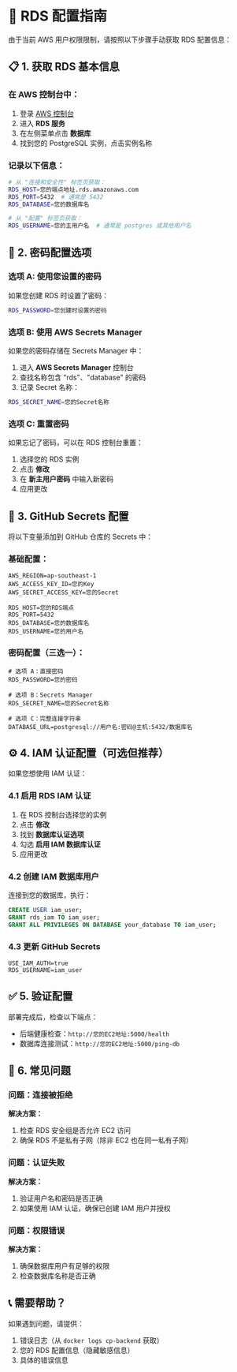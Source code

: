 # 🔐 RDS 配置指南

由于当前 AWS 用户权限限制，请按照以下步骤手动获取 RDS 配置信息：

## 📋 1. 获取 RDS 基本信息

### 在 AWS 控制台中：
1. 登录 [AWS 控制台](https://console.aws.amazon.com)
2. 进入 **RDS 服务**
3. 在左侧菜单点击 **数据库**
4. 找到您的 PostgreSQL 实例，点击实例名称

### 记录以下信息：
```bash
# 从 "连接和安全性" 标签页获取：
RDS_HOST=您的端点地址.rds.amazonaws.com
RDS_PORT=5432  # 通常是 5432
RDS_DATABASE=您的数据库名

# 从 "配置" 标签页获取：
RDS_USERNAME=您的主用户名  # 通常是 postgres 或其他用户名
```

## 🔑 2. 密码配置选项

### 选项 A: 使用您设置的密码
如果您创建 RDS 时设置了密码：
```bash
RDS_PASSWORD=您创建时设置的密码
```

### 选项 B: 使用 AWS Secrets Manager
如果您的密码存储在 Secrets Manager 中：

1. 进入 **AWS Secrets Manager** 控制台
2. 查找名称包含 "rds"、"database" 的密码
3. 记录 Secret 名称：
```bash
RDS_SECRET_NAME=您的Secret名称
```

### 选项 C: 重置密码
如果忘记了密码，可以在 RDS 控制台重置：

1. 选择您的 RDS 实例
2. 点击 **修改**
3. 在 **新主用户密码** 中输入新密码
4. 应用更改

## 🔧 3. GitHub Secrets 配置

将以下变量添加到 GitHub 仓库的 Secrets 中：

### 基础配置：
```
AWS_REGION=ap-southeast-1
AWS_ACCESS_KEY_ID=您的Key
AWS_SECRET_ACCESS_KEY=您的Secret

RDS_HOST=您的RDS端点
RDS_PORT=5432
RDS_DATABASE=您的数据库名
RDS_USERNAME=您的用户名
```

### 密码配置（三选一）：
```
# 选项 A：直接密码
RDS_PASSWORD=您的密码

# 选项 B：Secrets Manager
RDS_SECRET_NAME=您的Secret名称

# 选项 C：完整连接字符串
DATABASE_URL=postgresql://用户名:密码@主机:5432/数据库名
```

## ⚙️ 4. IAM 认证配置（可选但推荐）

如果您想使用 IAM 认证：

### 4.1 启用 RDS IAM 认证
1. 在 RDS 控制台选择您的实例
2. 点击 **修改**
3. 找到 **数据库认证选项**
4. 勾选 **启用 IAM 数据库认证**
5. 应用更改

### 4.2 创建 IAM 数据库用户
连接到您的数据库，执行：
```sql
CREATE USER iam_user;
GRANT rds_iam TO iam_user;
GRANT ALL PRIVILEGES ON DATABASE your_database TO iam_user;
```

### 4.3 更新 GitHub Secrets
```
USE_IAM_AUTH=true
RDS_USERNAME=iam_user
```

## ✅ 5. 验证配置

部署完成后，检查以下端点：
- 后端健康检查：`http://您的EC2地址:5000/health`
- 数据库连接测试：`http://您的EC2地址:5000/ping-db`

## 🚨 6. 常见问题

### 问题：连接被拒绝
**解决方案：**
1. 检查 RDS 安全组是否允许 EC2 访问
2. 确保 RDS 不是私有子网（除非 EC2 也在同一私有子网）

### 问题：认证失败
**解决方案：**
1. 验证用户名和密码是否正确
2. 如果使用 IAM 认证，确保已创建 IAM 用户并授权

### 问题：权限错误
**解决方案：**
1. 确保数据库用户有足够的权限
2. 检查数据库名称是否正确

## 📞 需要帮助？

如果遇到问题，请提供：
1. 错误日志（从 `docker logs cp-backend` 获取）
2. 您的 RDS 配置信息（隐藏敏感信息）
3. 具体的错误信息 